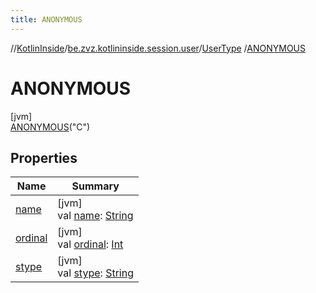 ```yaml
---
title: ANONYMOUS
---
```

//[KotlinInside](../../../../index.html)/[be.zvz.kotlininside.session.user](../../index.html)/[UserType](../index.html)
/[ANONYMOUS](index.html)

# ANONYMOUS

[jvm]\
[ANONYMOUS](index.html)("C")

## Properties

| Name | Summary |
|---|---|
| [name](name.html) | [jvm]<br>val [name](name.html): [String](https://kotlinlang.org/api/latest/jvm/stdlib/kotlin/-string/index.html) |
| [ordinal](ordinal.html) | [jvm]<br>val [ordinal](ordinal.html): [Int](https://kotlinlang.org/api/latest/jvm/stdlib/kotlin/-int/index.html) |
| [stype](stype.html) | [jvm]<br>val [stype](stype.html): [String](https://kotlinlang.org/api/latest/jvm/stdlib/kotlin/-string/index.html) |

